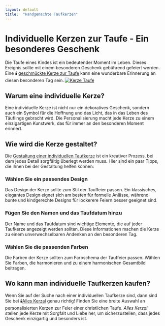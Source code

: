 ```yaml
---
layout: default
title:  "Handgemachte Taufkerzen"
---
```

# Individuelle Kerzen zur Taufe - Ein besonderes Geschenk

Die Taufe eines Kindes ist ein bedeutender Moment im Leben. Dieses Ereignis sollte mit einem besonderen Geschenk gebührend gefeiert werden. Eine 🕯️ [geschmückte Kerze zur Taufe](https://www.alleskerzal.at/) kann eine wunderbare Erinnerung an diesen besonderen Tag sein.
[![Kerze Taufe](https://www.alleskerzal.at/images/32.jpg)](https://www.alleskerzal.at/)

## Warum eine individuelle Kerze?

Eine individuelle Kerze ist nicht nur ein dekoratives Geschenk, sondern auch ein Symbol für die Hoffnung und das Licht, das in das Leben des Täuflings gebracht wird. Die Personalisierung macht jede Kerze zu einem einzigartigen Kunstwerk, das für immer an den besonderen Moment erinnert.

## Wie wird die Kerze gestaltet?

Die [Gestaltung einer individuellen Taufkerze](https://www.alleskerzal.at/anleitung-kerzen-selbst-gestalten "Anleitung: Kerzen selbst gestalten") ist ein kreativer Prozess, bei dem jedes Detail sorgfältig überlegt werden muss. Hier sind ein paar Tipps, die Ihnen bei der Gestaltung helfen können:

### Wählen Sie ein passendes Design

Das Design der Kerze sollte zum Stil der Tauffeier passen. Ein klassisches, elegantes Design eignet sich am besten für formelle Anlässe, während bunte und kindgerechte Designs für lockerere Feiern besser geeignet sind.

### Fügen Sie den Namen und das Taufdatum hinzu

Der Name und das Taufdatum sind wichtige Elemente, die auf jeder Taufkerze angezeigt werden sollten. Diese Informationen machen die Kerze zu einem unverwechselbaren Andenken an den besonderen Tag.

### Wählen Sie die passenden Farben

Die Farben der Kerze sollten zum Farbschema der Tauffeier passen. Wählen Sie Farben, die harmonieren und zu einem harmonischen Gesamtbild beitragen.

## Wo kann man individuelle Taufkerzen kaufen?

Wenn Sie auf der Suche nach einer individuellen Taufkerze sind, dann sind Sie bei 🕯️[Alles Kerzal](https://www.alleskerzal.at/ "Kerzen. Für Taufe, Hochzeit, Jubiläum, Trauer und alle feierlichen Ereignisse im Leben.") genau richtig! Finden Sie eine breite Auswahl an personalisierten Kerzen zur Feier einer christlichen Taufe. _Alles Kerzal_  stellen jede Kerze mit Sorgfalt und Liebe her, um sicherzustellen, dass jedes Geschenk einzigartig und besonders ist.
